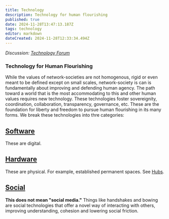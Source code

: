 ```yaml
---
title: Technology
description: Technology for human flourishing
published: true
date: 2024-11-28T13:47:13.187Z
tags: technology
editor: markdown
dateCreated: 2024-11-28T12:33:34.494Z
---
```


*Discussion: [Technology Forum](https://forum.sove.re/forum/category/6/technology)*

### Technology for Human Flourishing
While the values of network-societies are not homogenous, rigid or even meant to be defined except on small scales, network-society is can is fundamentally about improving and defending human agency. The path toward a world that is the most accommodating to this and other human values requires new technology. These technologies foster sovereignity, coordination, collaboration, transparency, governance, etc. These are the foundation for liberty and freedom to pursue human flourishing in its many forms. We break these technologies into thre categories:


## [Software](/Technology/Software)
These are digital.

## [Hardware](/Technology/Hardware)
These are physical. For example, established permanent spaces. See [Hubs](/Technology/Hardware/Hubs).

## [Social](/Technology/Social)
**This does not mean "social media."** Things like handshakes and bowing are social technologies that offer a novel way of interacting with others, improving understanding, cohesion and lowering social friction.